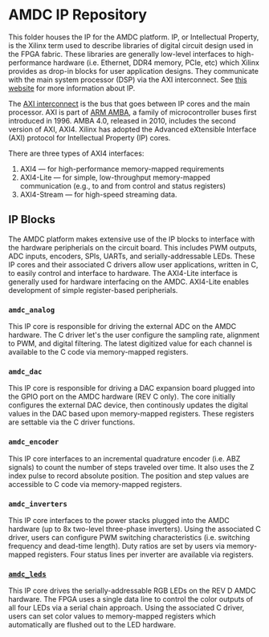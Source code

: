 # AMDC IP Repository

This folder houses the IP for the AMDC platform. IP, or Intellectual Property, is the Xilinx term used to describe libraries of digital circuit design used in the FPGA fabric. These libraries are generally low-level interfaces to high-performance hardware (i.e. Ethernet, DDR4 memory, PCIe, etc) which Xilinx provides as drop-in blocks for user application designs. They communicate with the main system processor (DSP) via the AXI interconnect. See [this website](https://www.xilinx.com/products/intellectual-property.html) for more information about IP.

The [AXI interconnect](https://www.xilinx.com/support/documentation/ip_documentation/ug761_axi_reference_guide.pdf) is the bus that goes between IP cores and the main processor. AXI is part of [ARM AMBA](https://en.wikipedia.org/wiki/Advanced_Microcontroller_Bus_Architecture), a family of microcontroller buses first introduced in 1996. AMBA 4.0, released in 2010, includes the second version of AXI, AXI4. Xilinx has adopted the Advanced eXtensible Interface (AXI) protocol for Intellectual Property (IP) cores.

There are three types of AXI4 interfaces:

1. AXI4 — for high-performance memory-mapped requirements
2. AXI4-Lite — for simple, low-throughput memory-mapped communication (e.g., to and from control and status registers)
3. AXI4-Stream — for high-speed streaming data.

## IP Blocks

The AMDC platform makes extensive use of the IP blocks to interface with the hardware peripherials on the circuit board. This includes PWM outputs, ADC inputs, encoders, SPIs, UARTs, and serially-addressable LEDs. These IP cores and their associated C drivers allow user applications, written in C, to easily control and interface to hardware. The AXI4-Lite interface is generally used for hardware interfacing on the AMDC. AXI4-Lite enables development of simple register-based peripherials.

### `amdc_analog`

This IP core is responsible for driving the external ADC on the AMDC hardware. The C driver let's the user configure the sampling rate, alignment to PWM, and digital filtering. The latest digitized value for each channel is available to the C code via memory-mapped registers.

### `amdc_dac`

This IP core is responsible for driving a DAC expansion board plugged into the GPIO port on the AMDC hardware (REV C only). The core initially configures the external DAC device, then continously updates the digital values in the DAC based upon memory-mapped registers. These registers are settable via the C driver functions.

### `amdc_encoder`

This IP core interfaces to an incremental quadrature encoder (i.e. ABZ signals) to count the number of steps traveled over time. It also uses the Z index pulse to record absolute position. The position and step values are accessible to C code via memory-mapped registers.

### `amdc_inverters`

This IP core interfaces to the power stacks plugged into the AMDC hardware (up to 8x two-level three-phase inverters). Using the associated C driver, users can configure PWM switching characteristics (i.e. switching frequency and dead-time length). Duty ratios are set by users via memory-mapped registers. Four status lines per inverter are available via registers.

### [`amdc_leds`](amdc_leds_1.0/README.md)

This IP core drives the serially-addressable RGB LEDs on the REV D AMDC hardware. The FPGA uses a single data line to control the color outputs of all four LEDs via a serial chain approach. Using the associated C driver, users can set color values to memory-mapped registers which automatically are flushed out to the LED hardware.
